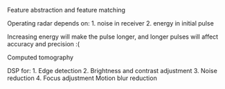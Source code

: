 Feature abstraction and feature matching

Operating radar depends on: 1. noise in receiver 2. energy in initial pulse

Increasing energy will make the pulse longer, and longer pulses will affect accuracy and precision :(

Computed tomography

DSP for:
	1. Edge detection
	2. Brightness and contrast adjustment
	3. Noise reduction
	4. Focus adjustment
Motion blur reduction
